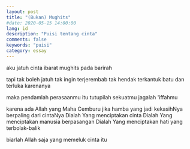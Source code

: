 ```yaml
---
layout: post
title: "(Bukan) Mughits"
#date: 2020-05-15 14:00:00
lang: id
description: "Puisi tentang cinta"
comments: false
keywords: "puisi"
category: essay
---
```


aku jatuh cinta
ibarat mughits pada barirah

tapi tak boleh jatuh
tak ingin terjerembab
tak hendak terkantuk batu
dan terluka karenanya

maka
pendamlah perasaanmu itu
tutupilah sekuatmu
jagalah 'iffahmu

karena
ada Allah yang Maha Cemburu
jika hamba yang jadi kekasihNya
berpaling dari cintaNya
Dialah Yang menciptakan cinta
Dialah Yang menciptakan manusia berpasangan
Dialah Yang menciptakan hati yang terbolak-balik

biarlah Allah saja yang memeluk cinta itu



